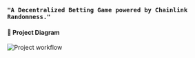 ### ```"A Decentralized Betting Game powered by Chainlink Randomness."```

#### 🔧 Project Diagram
![Project workflow](https://i.gyazo.com/0d76efbda6fce78509eabb1f68c928da.png)
